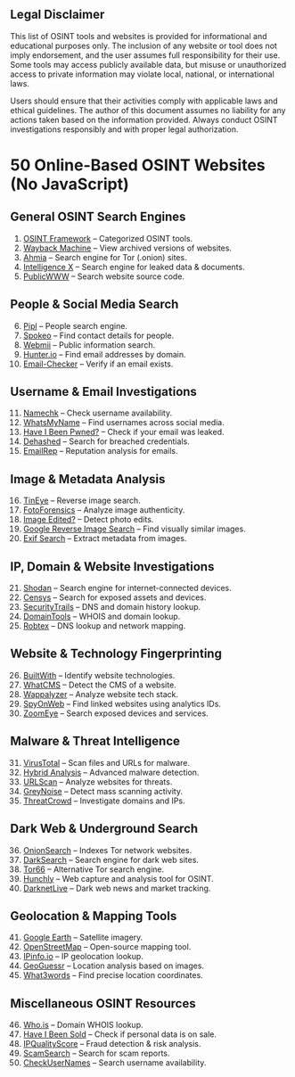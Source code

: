 ## Legal Disclaimer  

This list of OSINT tools and websites is provided for informational and educational purposes only. The inclusion of any website or tool does not imply endorsement, and the user assumes full responsibility for their use. Some tools may access publicly available data, but misuse or unauthorized access to private information may violate local, national, or international laws.  

Users should ensure that their activities comply with applicable laws and ethical guidelines. The author of this document assumes no liability for any actions taken based on the information provided. Always conduct OSINT investigations responsibly and with proper legal authorization.  


# 50 Online-Based OSINT Websites (No JavaScript)

## General OSINT Search Engines
1. [OSINT Framework](https://osintframework.com/) – Categorized OSINT tools.
2. [Wayback Machine](https://web.archive.org/) – View archived versions of websites.
3. [Ahmia](https://ahmia.fi/) – Search engine for Tor (.onion) sites.
4. [Intelligence X](https://intelx.io/) – Search engine for leaked data & documents.
5. [PublicWWW](https://publicwww.com/) – Search website source code.

## People & Social Media Search
6. [Pipl](https://pipl.com/) – People search engine.
7. [Spokeo](https://www.spokeo.com/) – Find contact details for people.
8. [Webmii](https://webmii.com/) – Public information search.
9. [Hunter.io](https://hunter.io/) – Find email addresses by domain.
10. [Email-Checker](https://email-checker.net/) – Verify if an email exists.

## Username & Email Investigations
11. [Namechk](https://namechk.com/) – Check username availability.
12. [WhatsMyName](https://whatsmyname.app/) – Find usernames across social media.
13. [Have I Been Pwned?](https://haveibeenpwned.com/) – Check if your email was leaked.
14. [Dehashed](https://www.dehashed.com/) – Search for breached credentials.
15. [EmailRep](https://emailrep.io/) – Reputation analysis for emails.

## Image & Metadata Analysis
16. [TinEye](https://tineye.com/) – Reverse image search.
17. [FotoForensics](http://fotoforensics.com/) – Analyze image authenticity.
18. [Image Edited?](https://29a.ch/photo-forensics/) – Detect photo edits.
19. [Google Reverse Image Search](https://images.google.com/) – Find visually similar images.
20. [Exif Search](https://exif.tools/) – Extract metadata from images.

## IP, Domain & Website Investigations
21. [Shodan](https://www.shodan.io/) – Search engine for internet-connected devices.
22. [Censys](https://censys.io/) – Search for exposed assets and devices.
23. [SecurityTrails](https://securitytrails.com/) – DNS and domain history lookup.
24. [DomainTools](https://www.domaintools.com/) – WHOIS and domain lookup.
25. [Robtex](https://www.robtex.com/) – DNS lookup and network mapping.

## Website & Technology Fingerprinting
26. [BuiltWith](https://builtwith.com/) – Identify website technologies.
27. [WhatCMS](https://www.whatcms.org/) – Detect the CMS of a website.
28. [Wappalyzer](https://www.wappalyzer.com/) – Analyze website tech stack.
29. [SpyOnWeb](http://spyonweb.com/) – Find linked websites using analytics IDs.
30. [ZoomEye](https://www.zoomeye.org/) – Search exposed devices and services.

## Malware & Threat Intelligence
31. [VirusTotal](https://www.virustotal.com/) – Scan files and URLs for malware.
32. [Hybrid Analysis](https://www.hybrid-analysis.com/) – Advanced malware detection.
33. [URLScan](https://urlscan.io/) – Analyze websites for threats.
34. [GreyNoise](https://www.greynoise.io/) – Detect mass scanning activity.
35. [ThreatCrowd](https://www.threatcrowd.org/) – Investigate domains and IPs.

## Dark Web & Underground Search
36. [OnionSearch](https://onionsearchengine.com/) – Indexes Tor network websites.
37. [DarkSearch](https://darksearch.io/) – Search engine for dark web sites.
38. [Tor66](http://tor66.com/) – Alternative Tor search engine.
39. [Hunchly](https://www.hunch.ly/) – Web capture and analysis tool for OSINT.
40. [DarknetLive](https://darknetlive.com/) – Dark web news and market tracking.

## Geolocation & Mapping Tools
41. [Google Earth](https://earth.google.com/) – Satellite imagery.
42. [OpenStreetMap](https://www.openstreetmap.org/) – Open-source mapping tool.
43. [IPinfo.io](https://ipinfo.io/) – IP geolocation lookup.
44. [GeoGuessr](https://www.geoguessr.com/) – Location analysis based on images.
45. [What3words](https://what3words.com/) – Find precise location coordinates.

## Miscellaneous OSINT Resources
46. [Who.is](https://who.is/) – Domain WHOIS lookup.
47. [Have I Been Sold](https://haveibeensold.app/) – Check if personal data is on sale.
48. [IPQualityScore](https://www.ipqualityscore.com/) – Fraud detection & risk analysis.
49. [ScamSearch](https://www.scamsearch.io/) – Search for scam reports.
50. [CheckUserNames](https://checkusernames.com/) – Search username availability.
